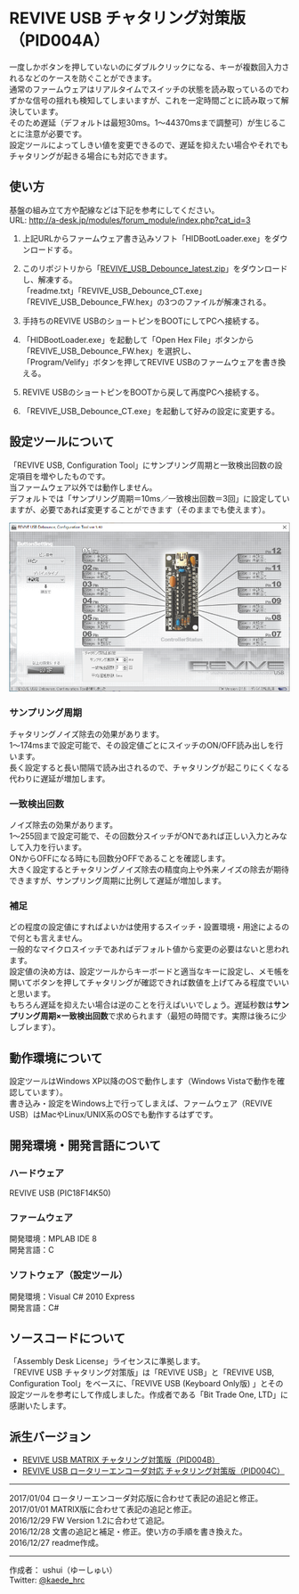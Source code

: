 # REVIVE USB チャタリング対策版（PID004A）
一度しかボタンを押していないのにダブルクリックになる、キーが複数回入力されるなどのケースを防ぐことができます。  
通常のファームウェアはリアルタイムでスイッチの状態を読み取っているのでわずかな信号の揺れも検知してしまいますが、これを一定時間ごとに読み取って解決しています。  
そのため遅延（デフォルトは最短30ms。1～44370msまで調整可）が生じることに注意が必要です。  
設定ツールによってしきい値を変更できるので、遅延を抑えたい場合やそれでもチャタリングが起きる場合にも対応できます。  
## 使い方
基盤の組み立て方や配線などは下記を参考にしてください。  
URL: <http://a-desk.jp/modules/forum_module/index.php?cat_id=3> 

1. 上記URLからファームウェア書き込みソフト「HIDBootLoader.exe」をダウンロードする。  

2. このリポジトリから「[REVIVE_USB_Debounce_latest.zip](https://github.com/ushui/REVIVE_USB_Debounce/raw/master/REVIVE_USB_Debounce_latest.zip)」をダウンロードし、解凍する。  
「readme.txt」「REVIVE_USB_Debounce_CT.exe」「REVIVE_USB_Debounce_FW.hex」の3つのファイルが解凍される。  

3. 手持ちのREVIVE USBのショートピンをBOOTにしてPCへ接続する。  

4. 「HIDBootLoader.exe」を起動して「Open Hex File」ボタンから「REVIVE_USB_Debounce_FW.hex」を選択し、  
「Program/Velify」ボタンを押してREVIVE USBのファームウェアを書き換える。  
6. REVIVE USBのショートピンをBOOTから戻して再度PCへ接続する。  

7. 「REVIVE_USB_Debounce_CT.exe」を起動して好みの設定に変更する。  

## 設定ツールについて
「REVIVE USB, Configuration Tool」にサンプリング周期と一致検出回数の設定項目を増やしたものです。  
当ファームウェア以外では動作しません。  
デフォルトでは「サンプリング周期＝10ms／一致検出回数＝3回」に設定していますが、必要であれば変更することができます（そのままでも使えます）。  

![REVIVE USB Debounce, Configuration Tool](https://raw.githubusercontent.com/ushui/REVIVE_USB_Debounce/master/revive_usb_debounce_ct.png)  
### サンプリング周期
チャタリングノイズ除去の効果があります。  
1～174msまで設定可能で、その設定値ごとにスイッチのON/OFF読み出しを行います。  
長く設定すると長い間隔で読み出されるので、チャタリングが起こりにくくなる代わりに遅延が増加します。  
### 一致検出回数
ノイズ除去の効果があります。  
1～255回まで設定可能で、その回数分スイッチがONであれば正しい入力とみなして入力を行います。  
ONからOFFになる時にも回数分OFFであることを確認します。  
大きく設定するとチャタリングノイズ除去の精度向上や外来ノイズの除去が期待できますが、サンプリング周期に比例して遅延が増加します。  
### 補足
どの程度の設定値にすればよいかは使用するスイッチ・設置環境・用途によるので何とも言えません。  
一般的なマイクロスイッチであればデフォルト値から変更の必要はないと思われます。  
設定値の決め方は、設定ツールからキーボードと適当なキーに設定し、メモ帳を開いてボタンを押してチャタリングが確認できれば数値を上げてみる程度でいいと思います。  
もちろん遅延を抑えたい場合は逆のことを行えばいいでしょう。遅延秒数は**サンプリング周期×一致検出回数**で求められます（最短の時間です。実際は後ろに少しブレます）。  
## 動作環境について
設定ツールはWindows XP以降のOSで動作します（Windows Vistaで動作を確認しています）。  
書き込み・設定をWindows上で行ってしまえば、ファームウェア（REVIVE USB）はMacやLinux/UNIX系のOSでも動作するはずです。
## 開発環境・開発言語について
### ハードウェア
REVIVE USB (PIC18F14K50)
### ファームウェア
開発環境：MPLAB IDE 8  
開発言語：C
### ソフトウェア（設定ツール）
開発環境：Visual C# 2010 Express  
開発言語：C#
## ソースコードについて
「Assembly Desk License」ライセンスに準拠します。  
「REVIVE USB チャタリング対策版」は「REVIVE USB」と「REVIVE USB, Configuration Tool」をベースに、「REVIVE USB (Keyboard Only版) 」とその設定ツールを参考にして作成しました。作成者である「Bit Trade One, LTD」に感謝いたします。
## 派生バージョン
* [REVIVE USB MATRIX チャタリング対策版（PID004B）](https://github.com/ushui/REVIVE_USB_MATRIX_Debounce)
* [REVIVE USB ロータリーエンコーダ対応 チャタリング対策版（PID004C）](https://github.com/ushui/REVIVE_USB_RENC_Debounce)

***
2017/01/04 ロータリーエンコーダ対応版に合わせて表記の追記と修正。  
2017/01/01 MATRIX版に合わせて表記の追記と修正。  
2016/12/29 FW Version 1.2に合わせて追記。  
2016/12/28 文書の追記と補足・修正。使い方の手順を書き換えた。  
2016/12/27 readme作成。
***
作成者： ushui（ゆーしゅい）  
Twitter: [@kaede_hrc](https://twitter.com/kaede_hrc)  
